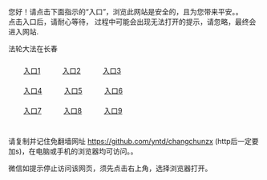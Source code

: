 您好！请点击下面指示的“入口”，浏览此网站是安全的，且为您带来平安。。 <br/>
点击入口后，请耐心等待， 过程中可能会出现无法打开的提示，请忽略，最终会进入网站. </br>

法轮大法在长春<br/>
<div style="padding:10px"><a style="margin:20px" target="_blank" href="https://d29cxq0f7x6dyw.cloudfront.net/2Qpsp?kzodakq" id="ccLink1" rel="nofollow">入口1</a> <a target="_blank" style="margin:20px" href="https://d1h281bfrtmcvj.cloudfront.net/2Qpsp?gdemg" id="ccLink2" rel="nofollow">入口2</a> <a style="margin:20px" target="_blank" href="https://d1uxc1dpefwm5o.cloudfront.net/2Qpsp?jdwdj" id="ccLink3" rel="nofollow">入口3</a></div>

<div style="padding:10px" ><a style="margin:20px" target="_blank" href="https://d29cxq0f7x6dyw.cloudfront.net/2Qpsp?kzodakq" id="ccLink4" rel="nofollow">入口4</a> <a style="margin:20px" href="https://d1h281bfrtmcvj.cloudfront.net/2Qpsp?gdemg" target="_blank" id="ccLink5" rel="nofollow">入口5</a> <a style="margin:20px" href="https://d1uxc1dpefwm5o.cloudfront.net/2Qpsp?jdwdj" target="_blank" id="ccLink6" rel="nofollow">入口6</a></div>

<div style="padding:10px"><a style="margin:20px" target="_blank" href="https://d29cxq0f7x6dyw.cloudfront.net/2Qpsp?kzodakq" id="ccLink7" rel="nofollow">入口7</a> <a style="margin:20px" href="https://d1h281bfrtmcvj.cloudfront.net/2Qpsp?gdemg" target="_blank" id="ccLink8" rel="nofollow">入口8</a> <a style="margin:20px" target="_blank" href="https://d1uxc1dpefwm5o.cloudfront.net/2Qpsp?jdwdj" id="ccLink9" rel="nofollow">入口9</a></div>

<br/>



请复制并记住免翻墙网址 https://github.com/yntd/changchunzx (http后一定要加s)，在电脑或手机的浏览器均可访问。。<br/>

微信如提示停止访问该网页，须先点击右上角，选择浏览器打开。
